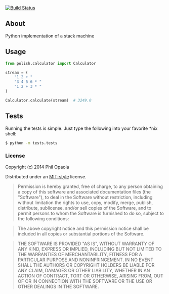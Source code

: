 [![Build Status](https://travis-ci.org/philangist/reverse-polish-notation-calculator.svg)](https://travis-ci.org/philangist/reverse-polish-notation-calculator)

## About
Python implementation of a stack machine

## Usage

```python
from polish.calculator import Calculator

stream = (
    "1 2 + "
    "3 4 5 6 * "
    "1 2 + 3 * "
)

Calculator.calculate(stream)  # 3249.0

```

## Tests
Running the tests is simple. Just type the following into your favorite *nix shell:
```bash
$ python -m tests.tests
```

### License

Copyright (c) 2014 Phil Opaola

Distributed under an [MIT-style](http://www.opensource.org/licenses/mit-license.php) license.

> Permission is hereby granted, free of charge, to any person obtaining a copy of
> this software and associated documentation files (the "Software"), to deal in
> the Software without restriction, including without limitation the rights to
> use, copy, modify, merge, publish, distribute, sublicense, and/or sell copies
> of the Software, and to permit persons to whom the Software is furnished to do
> so, subject to the following conditions:

> The above copyright notice and this permission notice shall be included in all
> copies or substantial portions of the Software.

> THE SOFTWARE IS PROVIDED "AS IS", WITHOUT WARRANTY OF ANY KIND, EXPRESS OR
> IMPLIED, INCLUDING BUT NOT LIMITED TO THE WARRANTIES OF MERCHANTABILITY,
> FITNESS FOR A PARTICULAR PURPOSE AND NONINFRINGEMENT. IN NO EVENT SHALL THE
> AUTHORS OR COPYRIGHT HOLDERS BE LIABLE FOR ANY CLAIM, DAMAGES OR OTHER
> LIABILITY, WHETHER IN AN ACTION OF CONTRACT, TORT OR OTHERWISE, ARISING FROM,
> OUT OF OR IN CONNECTION WITH THE SOFTWARE OR THE USE OR OTHER DEALINGS IN THE
> SOFTWARE.
